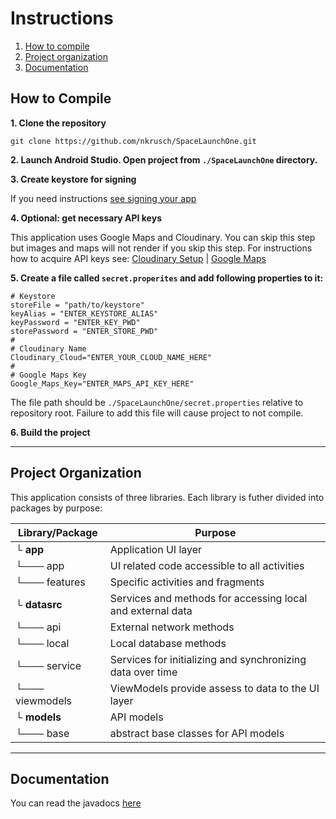 # Instructions

1. [How to compile](#how-to-compile)
2. [Project organization](#project-organization)
3. [Documentation](#documentation)

## How to Compile

**1. Clone the repository**

```
git clone https://github.com/nkrusch/SpaceLaunchOne.git
```

**2. Launch Android Studio. Open project from `./SpaceLaunchOne` directory.**

**3. Create keystore for signing** 

If you need instructions [see signing your app](https://developer.android.com/studio/publish/app-signing)

**4. Optional: get necessary API keys** 

This application uses Google Maps and Cloudinary. You can skip this step but images and maps will not render if you skip this step. 
For instructions how to acquire API keys see: [Cloudinary Setup](https://cloudinary.com/documentation/android_integration#setup) | 
[Google Maps](https://developers.google.com/maps/documentation/android-sdk/start)

**5. Create a file called `secret.properites` and add following properties to it:**

```
# Keystore
storeFile = "path/to/keystore"
keyAlias = "ENTER_KEYSTORE_ALIAS"
keyPassword = "ENTER_KEY_PWD"
storePassword = "ENTER_STORE_PWD"
#
# Cloudinary Name
Cloudinary_Cloud="ENTER_YOUR_CLOUD_NAME_HERE"
#
# Google Maps Key
Google_Maps_Key="ENTER_MAPS_API_KEY_HERE"
```   

The file path should be `./SpaceLaunchOne/secret.properties` relative to repository root. 
Failure to add this file will cause project to not compile.

**6. Build the project**

-----

## Project Organization

This application consists of three libraries. Each library is futher divided into packages by purpose:

Library/Package | Purpose
--- | ---
└ **app** | Application UI layer
└─── app | UI related code accessible to all activities
└─── features | Specific activities and fragments
└ **datasrc** | Services and methods for accessing local and external data
└─── api | External network methods
└─── local | Local database methods
└─── service | Services for initializing and synchronizing data over time
└─── viewmodels | ViewModels provide assess to data to the UI layer
└ **models** | API models
└─── base | abstract base classes for API models

-----

## Documentation

You can read the javadocs [here](https://nkrusch.github.io/SpaceLaunchOne/index.html)
